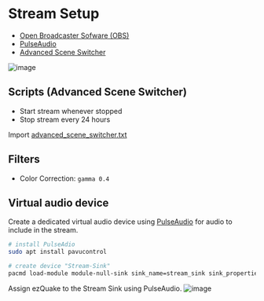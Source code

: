 # Stream Setup

* [Open Broadcaster Sofware (OBS)](https://obsproject.com/)
* [PulseAudio](https://www.freedesktop.org/wiki/Software/PulseAudio/)
* [Advanced Scene Switcher](https://obsproject.com/forum/resources/advanced-scene-switcher.395/)

![image](https://github.com/vikpe/qw-streambot/assets/1616817/bb44ea3b-ff0a-4867-9baf-b2c735ac8126)

## Scripts (Advanced Scene Switcher)

* Start stream whenever stopped
* Stop stream every 24 hours

Import [advanced_scene_switcher.txt](./advanced_scene_switcher.txt)

## Filters

* Color Correction: `gamma 0.4`

## Virtual audio device

Create a dedicated virtual audio device using [PulseAudio](https://wiki.archlinux.org/title/PulseAudio/Examples) for
audio to include in the stream.

```sh
# install PulseAdio
sudo apt install pavucontrol

# create device "Stream-Sink"
pacmd load-module module-null-sink sink_name=stream_sink sink_properties=device.description=Stream-Sink
```

Assign ezQuake to the Stream Sink using PulseAudio.
![image](https://github.com/vikpe/qw-streambot/assets/1616817/3df7a49c-91fd-43f6-bfc5-947be6656e18)
